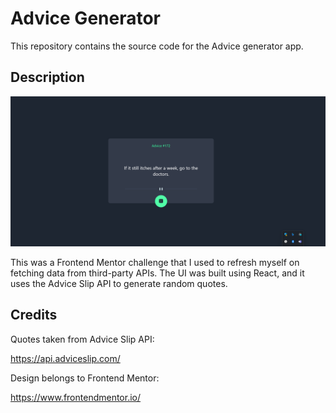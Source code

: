 # Advice Generator

This repository contains the source code for the Advice generator app.

## Description

![advice generator screenshot](./src/images/advice-gen.png)

This was a Frontend Mentor challenge that I used to refresh myself on fetching data from third-party APIs. The UI was built using React, and it uses the Advice Slip API to generate random quotes.

## Credits

Quotes taken from Advice Slip API:

https://api.adviceslip.com/

Design belongs to Frontend Mentor:

https://www.frontendmentor.io/
